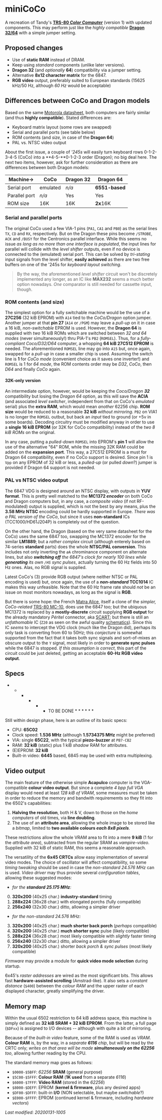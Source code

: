 # miniCoCo

A recreation of Tandy's [**TRS-80 _Color Computer_**](https://en.wikipedia.org/wiki/TRS-80_Color_Computer)
(version 1) with updated components. This may perform just like the _highly compatible_
[**Dragon 32/64**](https://en.wikipedia.org/wiki/Dragon_32/64) with a simple jumper setting.

## Proposed changes

- Use of **static RAM** instead of DRAM.
- Keep using _standard_ components (unlike later versions).
- **Dragon 32** (and _optionally_ **64**) compatibility via a jumper setting.
- Alternative **8x12 character matrix** for the 6847.
- **RGB video** output, preferably suited to European standards
(15625 kHz/50 Hz, although _60 Hz_ would be acceptable)

## Differences between CoCo and Dragon models

Based on the same [Motorola datasheet](http://www.colorcomputerarchive.com/coco/Documents/Datasheets/MC6883%20Synchronous%20Address%20Multiplexer%20(Motorola).pdf),
both computers are fairly similar (and thus **highly compatible**). Stated differences are:

- Keyboard matrix layout (some rows are swapped)
- Serial and parallel ports (see table below)
- ROM contents (and _size_, in case of the **Dragon 64**)
- PAL vs. NTSC video output

About the first issue, a couple of _'245s_ will easily turn keyboard rows 0-1-2-3-4-5 (CoCo)
into a **4-5-**0-1-2-3 order (Dragon); no big deal here. The next two items, however, ask for
further consideration as there are differences between both Dragon models:

Machine->     | CoCo     | Dragon 32 | Dragon 64
-------       | ----     | --------- | ---------
Serial port   | emulated | _n/a_     | **6551-based**
Parallel port | _n/a_    | Yes       | Yes
ROM size      | 16K      | 16K       | **2x**16K

### Serial and parallel ports

The original CoCo used a few VIA-1 pins (`PA1`, `CA1` and `PB0`) as the serial lines `TX`, `CD` and `RX`,
respectively. But on the Dragon these pins become `/STROBE`, `ACK` and `/BUSY` for the Centronics parallel
interface. While this seems no issue _as long as no more than one interface is populated_, the input lines
for parallel will collide with the _level shifter_ outputs, even if no device is connected to the (emulated)
serial port. This can be solved by _tri-stating_ input signals from the level shifter, **easily achieved**
as there are two free buffers on one of the '245s for _keyboard layout switching_.

> By the way, the aforementioned _level shifter_ circuit won't be discretely implemented any longer, as an IC like
**MAX232** seems a much better option nowadays. _One_ comparator is still needed for cassette input, though.

### ROM contents (and size)

The simplest option for a fully switchable machine would be the use of a **27C256** (32 kiB EPROM) with `A14` tied
to the _CoCo/Dragon_ option jumper. Another jumper at that **pin 27** (`A14` or `/PGM`) may leave a _pull-up_ on it
in case a 16 kiB, _non-switchable_ EPROM is used. However, the **Dragon 64** is supplied with _two_ 16 kiB ROMs
which are switched between _32 and 64 modes_ (never simultaneously!) thru PIA-1's `PB2` (`ROMSEL`). Thus, for a
_fully-compliant Coco/D32/D64_ computer, a whopping **64 kiB 27C512 EPROM** is needed. The aforementioned `ROMSEL`
line may go into `A15` but, once again, swapped for a _pull-up_ in case a smaller chip is used. Assuming the switch
line is **1** for _CoCo mode_ (convenient choice as it saves one inverter!) and `ROMSEL` is 1 for _64 mode_,
the ROM contents order may be  _D32_, _CoCo_, then  _D64_ and finally _CoCo_ again.

#### 32K-only version

An intermediate option, however, would be keeping the _Coco/Dragon **32**_ compatibility but losing the _Dragon 64_
option, as this will save the **ACIA** (and associated _level switcher_, independent from that on CoCo's _emulated_
serial) plus the **extra RAM**, which would mean _another_ 62256 chip. **ROM size** would be reduced to a reasonable
**32 kiB** _without mirroring_. `PB2` on VIA1 is no longer the `ROMSEL` outbut, but back an _input_ tied to ground
(or +5v in some boards). Decoding circuitry must be modified anyway in order to use a **single 16 kiB EPROM**
(or 32K for CoCo compatibility) instead of the _two 8 kiB ROMs_ on the original.

In any case, putting a _pulled-down_ `ROMSEL` into EPROM's **pin 1** will allow the use
of the alternative "64" ROM, while the missing 32K RAM could be added on the **expansion port**.
This way, a 27C512 EPROM is a must for Dragon 64 compatibility, even if no CoCo support is desired.
Since pin 1 is `Vpp` on any EPROM of 32 kiB or less, a _pulled-up_ (or pulled _down_?)
jumper is provided if Dragon 64 support is not needed.

### PAL vs NTSC video output

The 6847 VDG is designed around an NTSC display, with outputs in **YUV format**. This is pretty well matched to the
**MC1372 _encoder_** on both CoCo and Dragon computers but, in any case, a _composite video_ (if not RF-modulated)
output is supplied, which is not the best by any means, plus the **3.58 MHz NTSC** encoding could be hardly supported
in Europe. _There was a PAL version of the CoCo_, but since it uses **non-standard** ICs (TCC1000/HD61J204P)
is completely out of the question.

On the other hand, the Dragon (based on the very same datasheet for the CoCo) uses the same 6847 too, swapping the
MC1372 encoder for the similar **LM1889**; but a _rather complex_ circuit (although enterely based on 74-series
**standard** parts) does the whole **NTSC/PAL conversion**. This includes not only inverting the `øA` chrominance
component on alternate lines, but also _**switching off** the 6847's clock for nearly 100 lines while **generating**
its own `/HS` sync pulses_, actually turning the 60 Hz fields into 50 Hz ones. Alas, no RGB signal is supplied.

Latest CoCo's (3) provide RGB output (where neither NTSC or PAL encoding is used) but, once again, the use of a
**_non-standard_ TCC1014** IC makes this way unfeasible. Note that the 60 Hz frame rate should _not_ be an issue
on most monitors nowadays, as long as the signal is **RGB**.

But there is some hope: the French [Matra Alice](https://en.wikipedia.org/wiki/Matra_Alice), itself a clone of the
_simpler, CoCo-related_ [TRS-80 MC-10](https://en.wikipedia.org/wiki/TRS-80_MC-10), does use the 6847 too; but the
ubiquous MC1372 is replaced by a **mostly-discrete** circuit supplying **RGB output** for the already mandatory _Péritel_
connector, aka [SCART](https://en.wikipedia.org/wiki/SCART); but there is still an _unfathomable_ IC (`Z20` as seen on
the awful quality [schematics](https://system-cfg.com/photosforum/alice4k_schema_video.png)). Since this IC _seems_ to
intercept the VDG clock (much like the Dragon did), perhaps its only task is converting from 60 to 50Hz; this _conjecture_
is somewhat supported from the fact that it takes both sync signals and sort-of-mixes an obscure output to the `Y` signal,
most likely in order to **generate sync pulses** while the 6847 is stopped. _If this assumption is correct_, this part
of the circuit could be just deleted, getting an acceptable **60-Hz RGB video output**.

## Specs

* * * * * * TO BE DONE * * * * * *

Still within design phase, here is an outline of its basic specs:

- CPU: **65C02**
- Clock speed: **1.536 MHz** (although **1.5734375 MHz** might be preferred)
- VIA: single **65C22**, with the typical **piezo-buzzer** at `PB7-CB2`
- RAM: **32 kiB** (static) plus 1 kiB *shadow* RAM for attributes. 
- (E)EPROM: **32 kiB**
- Built-in video: **6445** based, 6845 may be used with extra multiplexing.

## Video output

The main feature of the otherwise simple **Acapulco** computer is the VGA-compatible
**colour video output**. But since a complete _4 bpp full VGA_ display would need
at least _128 kiB of VRAM_, some measures must be taken in order to reduce the memory
and bandwith requirememts so they fit into the 6502's capabilities:

1) **Halving the resolution**, both H & V, down to those on the _home computers_
of old times, via **line doubling**.
1) The use of an **attribute area**, allowing the whole image to be stored like a
_bitmap_, limited to **two available colours _each 8x8 pixels_**.

These restrictions allow the whole VRAM area to fit into a mere **9 kiB** (1 for the
_attribute area_), subtracted from the regular SRAM as _vampire-video_. Supplied with
32 kiB of static RAM, this seems a reasonable approach.

The versatility of the **6x45 CRTCs** allow easy implementation of several video
modes. The choice of oscillator will affect compatibility, so some _timing tweaking_
should be used in case the _non-standard 24.576 MHz_ can is used. _Video driver_ may
thus provide several _configuration tables_, allowing these suggested modes:

- _for the **standard 25.175 MHz**:_
0) **320x200** (40x25 char.) **industry-standard** timing
0) **288x224** (36x28 char.) with elongated porchs (fully compatible)
0) **256x240** (32x30 char.) ditto, allowing a simpler driver

- _for the non-standard 24.576 MHz:_
3) **320x200** (40x25 char.) **much shorter back porch** (_perhaps_ compatible)
3) **320x200** (40x25 char.) **much shorter sync** pulse (likely compatible)
3) **288x224** (36x28 char.) most likely compatible with _slightly_ faster timing
3) **256x240** (32x30 char.) ditto, allowing a simpler driver
3) **320x200** (40x25 char.) shorter _back porch & sync pulses_ (most likely compatible)

_Firmware_ may provide a module for **quick video mode selection** during startup.

6x45's _raster addresses_ are wired as the most significant bits. This allows fast
**hardware-assisted scrolling** (Amstrad-like). It also sets a _constant distance_
(`$400`) between the _colour RAM_ and the upper raster of each displayed character,
greatly simplifying the driver.


## Memory map

Within the usual 6502 restriction to 64 kiB address space, this machine is simply
defined as **32 kiB SRAM + 32 kiB EPROM**. From the latter, a full page (`$DFxx`)
is assigned to I/O devices -- although with quite a bit of mirroring.

Because of the _built-in video_ feature, some of the RAM is used as _VRAM_. **Colour
RAM** is, by the way, in a _separate **6116** chip_, but will be read by the CRTC only;
_writes on that area will be made **simultaneously on the 62256** too_, allowing
further reading by the CPU.

The standard memory map goes as follows:

- `$0000-$5BFF`: _62256_ **SRAM** (general purpose)
- `$5C00-$5FFF`: **Colour RAM** (**1K used** from a separate _6116_)
- `$6000-$7FFF`: **Video RAM** (stored in the _62256_)
- `$8000-$DEFF`: EPROM (**kernel & firmware**, plus any desired apps)
- `$DF00-$DFFF`: built-in **I/O** (NON selectable, but maybe _switchable_?)
- `$E000-$FFFF`: EPROM (continued kernel & firmware, including _hardware vectors_)



_Last modified: 20200131-1005_
